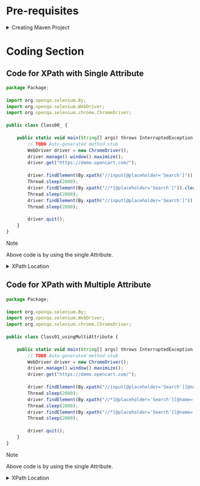 # Pre-requisites
<details>
  <summary>Creating Maven Project</summary>

  <img alt="Image" src="https://github.com/RouthKiranBabu/Masai-School-Journey/blob/main/Lectures/Selenium/Part022_Locators/imgvid/Prerequisites.gif"> </img>
</details>

# Coding Section
## Code for XPath with Single Attribute
```javascript
package Package;

import org.openqa.selenium.By;
import org.openqa.selenium.WebDriver;
import org.openqa.selenium.chrome.ChromeDriver;

public class Class00_ {

	public static void main(String[] args) throws InterruptedException {
		// TODO Auto-generated method stub
		WebDriver driver = new ChromeDriver();
		driver.manage().window().maximize();
		driver.get("https://demo.opencart.com/");
		
		driver.findElement(By.xpath("//input[@placeholder='Search']")).sendKeys("T-Shirts");
		Thread.sleep(2000);
		driver.findElement(By.xpath("//*[@placeholder='Search']")).clear();
		Thread.sleep(2000);
		driver.findElement(By.xpath("//input[@placeholder='Search']")).sendKeys("New T-Shirts");
		Thread.sleep(2000);
		
		driver.quit();
	}
}
```
>[!NOTE]
>Above code is by using the single Attribute.
><details>
>  <summary>XPath Location</summary>
>
>  <img alt="Image" src="./imgif/xpath.png" width = 100%> </img>
></details>
## Code for XPath with Multiple Attribute
```javascript
package Package;

import org.openqa.selenium.By;
import org.openqa.selenium.WebDriver;
import org.openqa.selenium.chrome.ChromeDriver;

public class Class01_usingMultiAttribute {

	public static void main(String[] args) throws InterruptedException {
		// TODO Auto-generated method stub
		WebDriver driver = new ChromeDriver();
		driver.manage().window().maximize();
		driver.get("https://demo.opencart.com/");
		
		driver.findElement(By.xpath("//input[@placeholder='Search'][@name='search']")).sendKeys("T-Shirts");
		Thread.sleep(2000);
		driver.findElement(By.xpath("//*[@placeholder='Search'][@name='search']")).clear();
		Thread.sleep(2000);
		driver.findElement(By.xpath("//*[@placeholder='Search'][@name='search']")).sendKeys("New T-Shirts");
		Thread.sleep(2000);
		
		driver.quit();
	}
}
```
>[!NOTE]
>Above code is by using the single Attribute.
><details>
>  <summary>XPath Location</summary>
>
>  <img alt="Image" src="./imgif/xpath.png" width = 100%> </img>
></details>
